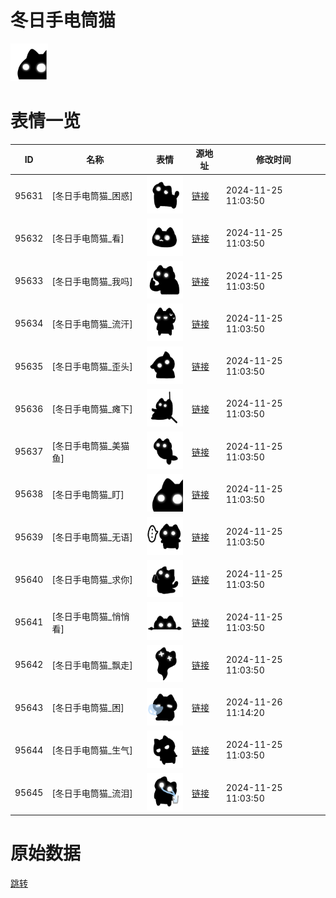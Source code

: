 # 冬日手电筒猫

<img src="./cover.png" height="60" alt="cover" />

# 表情一览

|ID|名称|表情|源地址|修改时间|
|----|----|----|----|----|
|95631|[冬日手电筒猫_困惑]|<img src="./pic/095631_%5B冬日手电筒猫_困惑%5D.png" height="60" alt="困惑"/>|[链接](https://i0.hdslb.com/bfs/garb/6c3b4a79cc5d29a9869d063d9f91927fc70c5a85.png)|2024-11-25 11:03:50|
|95632|[冬日手电筒猫_看]|<img src="./pic/095632_%5B冬日手电筒猫_看%5D.png" height="60" alt="看"/>|[链接](https://i0.hdslb.com/bfs/garb/98cf663bbfbb2ead09143ec3d1a10fb870b73e8e.png)|2024-11-25 11:03:50|
|95633|[冬日手电筒猫_我吗]|<img src="./pic/095633_%5B冬日手电筒猫_我吗%5D.png" height="60" alt="我吗"/>|[链接](https://i0.hdslb.com/bfs/garb/0bdfa61e8f0c119dfdfa648ad19cc14cd9b1e760.png)|2024-11-25 11:03:50|
|95634|[冬日手电筒猫_流汗]|<img src="./pic/095634_%5B冬日手电筒猫_流汗%5D.png" height="60" alt="流汗"/>|[链接](https://i0.hdslb.com/bfs/garb/f6ee77667a1c5f1df78abf46acd84a4fd1176a91.png)|2024-11-25 11:03:50|
|95635|[冬日手电筒猫_歪头]|<img src="./pic/095635_%5B冬日手电筒猫_歪头%5D.png" height="60" alt="歪头"/>|[链接](https://i0.hdslb.com/bfs/garb/c4510cf32682fc8262e49bd71ff043377f1a6ea8.png)|2024-11-25 11:03:50|
|95636|[冬日手电筒猫_瘫下]|<img src="./pic/095636_%5B冬日手电筒猫_瘫下%5D.png" height="60" alt="瘫下"/>|[链接](https://i0.hdslb.com/bfs/garb/70502ad60c444cc1291aa2c7b0df0ab253a1312e.png)|2024-11-25 11:03:50|
|95637|[冬日手电筒猫_美猫鱼]|<img src="./pic/095637_%5B冬日手电筒猫_美猫鱼%5D.png" height="60" alt="美猫鱼"/>|[链接](https://i0.hdslb.com/bfs/garb/d86c6561a6e8a7888c06d7ed3cff6018d94c1780.png)|2024-11-25 11:03:50|
|95638|[冬日手电筒猫_盯]|<img src="./pic/095638_%5B冬日手电筒猫_盯%5D.png" height="60" alt="盯"/>|[链接](https://i0.hdslb.com/bfs/garb/6e541297b2c7af859cb458694ce40f1f6f617984.png)|2024-11-25 11:03:50|
|95639|[冬日手电筒猫_无语]|<img src="./pic/095639_%5B冬日手电筒猫_无语%5D.png" height="60" alt="无语"/>|[链接](https://i0.hdslb.com/bfs/garb/67dbaf5d714e51a3ac01ea2040f3efd7c32fc487.png)|2024-11-25 11:03:50|
|95640|[冬日手电筒猫_求你]|<img src="./pic/095640_%5B冬日手电筒猫_求你%5D.png" height="60" alt="求你"/>|[链接](https://i0.hdslb.com/bfs/garb/b7249315bf3e86a515c67a6465f41df3a3698e5c.png)|2024-11-25 11:03:50|
|95641|[冬日手电筒猫_悄悄看]|<img src="./pic/095641_%5B冬日手电筒猫_悄悄看%5D.png" height="60" alt="悄悄看"/>|[链接](https://i0.hdslb.com/bfs/garb/e6596c39bab219c1de1897ef5a4b734390e9b75c.png)|2024-11-25 11:03:50|
|95642|[冬日手电筒猫_飘走]|<img src="./pic/095642_%5B冬日手电筒猫_飘走%5D.png" height="60" alt="飘走"/>|[链接](https://i0.hdslb.com/bfs/garb/e57259883620b113df6581671644437be3625524.png)|2024-11-25 11:03:50|
|95643|[冬日手电筒猫_困]|<img src="./pic/095643_%5B冬日手电筒猫_困%5D.png" height="60" alt="困"/>|[链接](https://i0.hdslb.com/bfs/garb/11555720a26bfb92bf94176e59351161e7678aac.png)|2024-11-26 11:14:20|
|95644|[冬日手电筒猫_生气]|<img src="./pic/095644_%5B冬日手电筒猫_生气%5D.png" height="60" alt="生气"/>|[链接](https://i0.hdslb.com/bfs/garb/4459fc02f0940f8c0791a757ee5f58def87af1af.png)|2024-11-25 11:03:50|
|95645|[冬日手电筒猫_流泪]|<img src="./pic/095645_%5B冬日手电筒猫_流泪%5D.png" height="60" alt="流泪"/>|[链接](https://i0.hdslb.com/bfs/garb/8898b639bd58fec0d85aeac37b5088c8f60eb752.png)|2024-11-25 11:03:50|

# 原始数据

[跳转](./raw.json)

